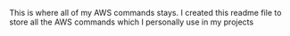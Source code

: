 This is where all of my AWS commands stays. I created this readme file to store all the AWS commands which I personally use in my projects
